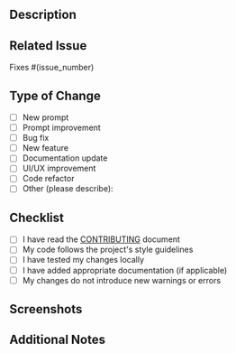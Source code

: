<!--
Thank you for contributing to the Prompt Collection!
Please fill in the information below to help us review your PR quickly.
-->

## Description

<!-- Describe the purpose and context of your changes -->

## Related Issue

<!-- Link to the issue this PR addresses (if applicable) -->
Fixes #(issue_number)

## Type of Change

<!-- Mark the appropriate option with an [x] -->
- [ ] New prompt
- [ ] Prompt improvement
- [ ] Bug fix
- [ ] New feature
- [ ] Documentation update
- [ ] UI/UX improvement
- [ ] Code refactor
- [ ] Other (please describe):

## Checklist

<!-- Mark items with an [x] -->
- [ ] I have read the [CONTRIBUTING](CONTRIBUTING.md) document
- [ ] My code follows the project's style guidelines
- [ ] I have tested my changes locally
- [ ] I have added appropriate documentation (if applicable)
- [ ] My changes do not introduce new warnings or errors

## Screenshots

<!-- If applicable, add screenshots to demonstrate your changes -->

## Additional Notes

<!-- Any additional information that might be helpful for reviewers -->
